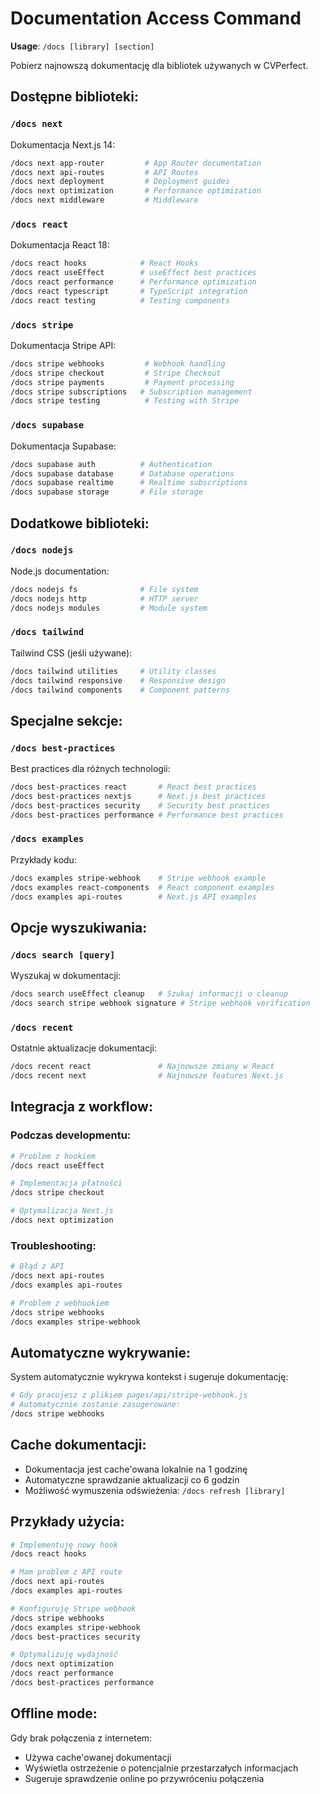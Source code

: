 # Documentation Access Command

**Usage**: `/docs [library] [section]`

Pobierz najnowszą dokumentację dla bibliotek używanych w CVPerfect.

## Dostępne biblioteki:

### `/docs next`
Dokumentacja Next.js 14:
```bash
/docs next app-router         # App Router documentation
/docs next api-routes         # API Routes
/docs next deployment         # Deployment guides
/docs next optimization       # Performance optimization
/docs next middleware         # Middleware
```

### `/docs react`
Dokumentacja React 18:
```bash
/docs react hooks            # React Hooks
/docs react useEffect        # useEffect best practices
/docs react performance      # Performance optimization
/docs react typescript       # TypeScript integration
/docs react testing          # Testing components
```

### `/docs stripe`
Dokumentacja Stripe API:
```bash
/docs stripe webhooks         # Webhook handling
/docs stripe checkout         # Stripe Checkout
/docs stripe payments         # Payment processing
/docs stripe subscriptions   # Subscription management
/docs stripe testing          # Testing with Stripe
```

### `/docs supabase`
Dokumentacja Supabase:
```bash
/docs supabase auth          # Authentication
/docs supabase database      # Database operations
/docs supabase realtime      # Realtime subscriptions
/docs supabase storage       # File storage
```

## Dodatkowe biblioteki:

### `/docs nodejs`
Node.js documentation:
```bash
/docs nodejs fs              # File system
/docs nodejs http            # HTTP server
/docs nodejs modules         # Module system
```

### `/docs tailwind`
Tailwind CSS (jeśli używane):
```bash
/docs tailwind utilities     # Utility classes
/docs tailwind responsive    # Responsive design
/docs tailwind components    # Component patterns
```

## Specjalne sekcje:

### `/docs best-practices`
Best practices dla różnych technologii:
```bash
/docs best-practices react       # React best practices
/docs best-practices nextjs      # Next.js best practices
/docs best-practices security    # Security best practices
/docs best-practices performance # Performance best practices
```

### `/docs examples`
Przykłady kodu:
```bash
/docs examples stripe-webhook    # Stripe webhook example
/docs examples react-components  # React component examples
/docs examples api-routes        # Next.js API examples
```

## Opcje wyszukiwania:

### `/docs search [query]`
Wyszukaj w dokumentacji:
```bash
/docs search useEffect cleanup   # Szukaj informacji o cleanup
/docs search stripe webhook signature # Stripe webhook verification
```

### `/docs recent`
Ostatnie aktualizacje dokumentacji:
```bash
/docs recent react               # Najnowsze zmiany w React
/docs recent next                # Najnowsze features Next.js
```

## Integracja z workflow:

### Podczas developmentu:
```bash
# Problem z hookiem
/docs react useEffect

# Implementacja płatności
/docs stripe checkout

# Optymalizacja Next.js
/docs next optimization
```

### Troubleshooting:
```bash
# Błąd z API
/docs next api-routes
/docs examples api-routes

# Problem z webhookiem
/docs stripe webhooks
/docs examples stripe-webhook
```

## Automatyczne wykrywanie:

System automatycznie wykrywa kontekst i sugeruje dokumentację:

```bash
# Gdy pracujesz z plikiem pages/api/stripe-webhook.js
# Automatycznie zostanie zasugerowane:
/docs stripe webhooks
```

## Cache dokumentacji:

- Dokumentacja jest cache'owana lokalnie na 1 godzinę
- Automatyczne sprawdzanie aktualizacji co 6 godzin
- Możliwość wymuszenia odświeżenia: `/docs refresh [library]`

## Przykłady użycia:

```bash
# Implementuję nowy hook
/docs react hooks

# Mam problem z API route
/docs next api-routes
/docs examples api-routes

# Konfiguruję Stripe webhook
/docs stripe webhooks
/docs examples stripe-webhook  
/docs best-practices security

# Optymalizuję wydajność
/docs next optimization
/docs react performance
/docs best-practices performance
```

## Offline mode:

Gdy brak połączenia z internetem:
- Używa cache'owanej dokumentacji
- Wyświetla ostrzeżenie o potencjalnie przestarzałych informacjach
- Sugeruje sprawdzenie online po przywróceniu połączenia